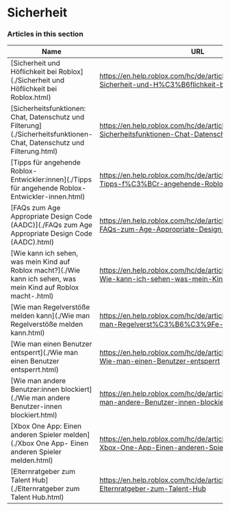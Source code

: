 # Sicherheit  
### Articles in this section
Name|URL
-|-
[Sicherheit und Höflichkeit bei Roblox](./Sicherheit und Höflichkeit bei Roblox.html) |https://en.help.roblox.com/hc/de/articles/4407444339348-Sicherheit-und-H%C3%B6flichkeit-bei-Roblox
[Sicherheitsfunktionen: Chat, Datenschutz und Filterung](./Sicherheitsfunktionen- Chat, Datenschutz und Filterung.html) |https://en.help.roblox.com/hc/de/articles/203313120-Sicherheitsfunktionen-Chat-Datenschutz-und-Filterung
[Tipps für angehende Roblox-Entwickler:innen](./Tipps für angehende Roblox-Entwickler-innen.html) |https://en.help.roblox.com/hc/de/articles/4438648708756-Tipps-f%C3%BCr-angehende-Roblox-Entwickler-innen
[FAQs zum Age Appropriate Design Code (AADC)](./FAQs zum Age Appropriate Design Code (AADC).html) |https://en.help.roblox.com/hc/de/articles/4406238486676-FAQs-zum-Age-Appropriate-Design-Code-AADC
[Wie kann ich sehen, was mein Kind auf Roblox macht?](./Wie kann ich sehen, was mein Kind auf Roblox macht-.html) |https://en.help.roblox.com/hc/de/articles/360031384652-Wie-kann-ich-sehen-was-mein-Kind-auf-Roblox-macht
[Wie man Regelverstöße melden kann](./Wie man Regelverstöße melden kann.html) |https://en.help.roblox.com/hc/de/articles/203312410-Wie-man-Regelverst%C3%B6%C3%9Fe-melden-kann
[Wie man einen Benutzer entsperrt](./Wie man einen Benutzer entsperrt.html) |https://en.help.roblox.com/hc/de/articles/360033386312-Wie-man-einen-Benutzer-entsperrt
[Wie man andere Benutzer:innen blockiert](./Wie man andere Benutzer-innen blockiert.html) |https://en.help.roblox.com/hc/de/articles/203314270-Wie-man-andere-Benutzer-innen-blockiert
[Xbox One App: Einen anderen Spieler melden](./Xbox One App- Einen anderen Spieler melden.html) |https://en.help.roblox.com/hc/de/articles/206210440-Xbox-One-App-Einen-anderen-Spieler-melden
[Elternratgeber zum Talent Hub](./Elternratgeber zum Talent Hub.html) |https://en.help.roblox.com/hc/de/articles/4404630280980-Elternratgeber-zum-Talent-Hub